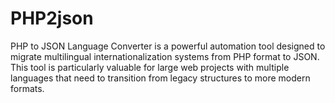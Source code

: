 # PHP2json
PHP to JSON Language Converter is a powerful automation tool designed to migrate multilingual internationalization systems from PHP format to JSON. This tool is particularly valuable for large web projects with multiple languages that need to transition from legacy structures to more modern formats.
